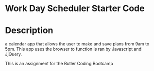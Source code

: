 # Work Day Scheduler Starter Code

# Description
a calendar app that allows the user to make and save plans from 9am to 5pm. This app uses the browser to function is ran by Javascript and JjQuery.

This is an assignment for the Butler Coding Bootcamp